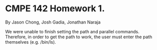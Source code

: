 # CMPE 142 Homework 1. 

By Jason Chong, Josh Gadia, Jonathan Naraja

We were unable to finish setting the path and parallel commands. Therefore, in order to get the path to work, the user must enter the path themselves (e.g. /bin/ls). 
